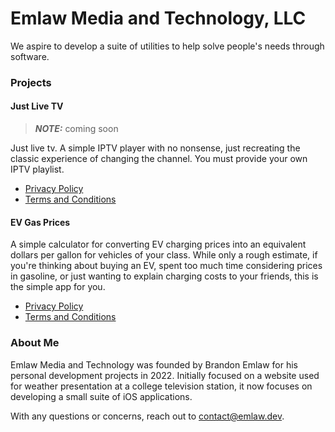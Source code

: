 # Emlaw Media and Technology, LLC

We aspire to develop a suite of utilities to help solve people's needs through software.


### Projects

#### Just Live TV
> **_NOTE:_**  coming soon

Just live tv. A simple IPTV player with no nonsense, just recreating the classic experience of changing the channel. You must provide your own IPTV playlist.

- [Privacy Policy](just-live-tv-privacy-policy.md)
- [Terms and Conditions](just-live-tv-tos.md)

#### EV Gas Prices

A simple calculator for converting EV charging prices into an equivalent dollars per gallon for vehicles of your class. While only a rough estimate, if you're thinking about buying an EV, spent too much time considering prices in gasoline, or just wanting to explain charging costs to your friends, this is the simple app for you.

- [Privacy Policy](ev-gas-prices-privacy-policy.md)
- [Terms and Conditions](ev-gas-prices-tos.md)

### About Me

Emlaw Media and Technology was founded by Brandon Emlaw for his personal development projects in 2022. Initially focused on a website used for weather presentation at a college television station, it now focuses on developing a small suite of iOS applications.

With any questions or concerns, reach out to contact@emlaw.dev.
